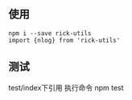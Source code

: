 ## 使用
```
npm i --save rick-utils
import {nlog} from 'rick-utils'
```


## 测试
test/index下引用
执行命令 npm test